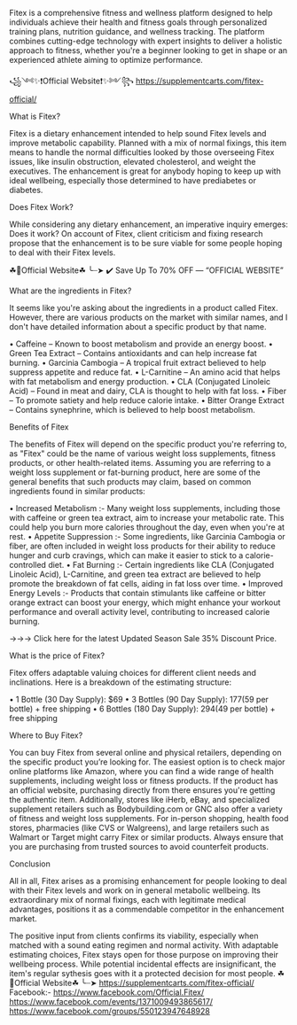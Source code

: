 Fitex is a comprehensive fitness and wellness platform designed to help individuals achieve their health and fitness goals through personalized training plans, nutrition guidance, and wellness tracking. The platform combines cutting-edge technology with expert insights to deliver a holistic approach to fitness, whether you're a beginner looking to get in shape or an experienced athlete aiming to optimize performance.

꧁༺✨❗Official Website❗✨༻꧂
https://supplementcarts.com/fitex-official/

What is Fitex?

Fitex is a dietary enhancement intended to help sound Fitex levels and improve metabolic capability. Planned with a mix of normal fixings, this item means to handle the normal difficulties looked by those overseeing Fitex issues, like insulin obstruction, elevated cholesterol, and weight the executives. The enhancement is great for anybody hoping to keep up with ideal wellbeing, especially those determined to have prediabetes or diabetes.

Does Fitex Work?

While considering any dietary enhancement, an imperative inquiry emerges: Does it work? On account of Fitex, client criticism and fixing research propose that the enhancement is to be sure viable for some people hoping to deal with their Fitex levels.

☘📣Official Website☘ ╰┈➤ ✔️ Save Up To 70% OFF — “OFFICIAL WEBSITE”

What are the ingredients in Fitex?

It seems like you're asking about the ingredients in a product called Fitex. However, there are various products on the market with similar names, and I don't have detailed information about a specific product by that name.

•	Caffeine – Known to boost metabolism and provide an energy boost.
•	Green Tea Extract – Contains antioxidants and can help increase fat burning.
•	Garcinia Cambogia – A tropical fruit extract believed to help suppress appetite and reduce fat.
•	L-Carnitine – An amino acid that helps with fat metabolism and energy production.
•	CLA (Conjugated Linoleic Acid) – Found in meat and dairy, CLA is thought to help with fat loss.
•	Fiber – To promote satiety and help reduce calorie intake.
•	Bitter Orange Extract – Contains synephrine, which is believed to help boost metabolism.


Benefits of Fitex

The benefits of Fitex will depend on the specific product you're referring to, as "Fitex" could be the name of various weight loss supplements, fitness products, or other health-related items. Assuming you are referring to a weight loss supplement or fat-burning product, here are some of the general benefits that such products may claim, based on common ingredients found in similar products:

•	Increased Metabolism :- Many weight loss supplements, including those with caffeine or green tea extract, aim to increase your metabolic rate. This could help you burn more calories throughout the day, even when you're at rest.
•	Appetite Suppression :- Some ingredients, like Garcinia Cambogia or fiber, are often included in weight loss products for their ability to reduce hunger and curb cravings, which can make it easier to stick to a calorie-controlled diet.
•	Fat Burning :- Certain ingredients like CLA (Conjugated Linoleic Acid), L-Carnitine, and green tea extract are believed to help promote the breakdown of fat cells, aiding in fat loss over time.
•	Improved Energy Levels :- Products that contain stimulants like caffeine or bitter orange extract can boost your energy, which might enhance your workout performance and overall activity level, contributing to increased calorie burning.

→→→ Click here for the latest Updated Season Sale 35% Discount Price.

What is the price of Fitex?

Fitex offers adaptable valuing choices for different client needs and inclinations. Here is a breakdown of the estimating structure:

•	1 Bottle (30 Day Supply): $69
•	3 Bottles (90 Day Supply): $177 ($59 per bottle) + free shipping
•	6 Bottles (180 Day Supply): $294 ($49 per bottle) + free shipping


Where to Buy Fitex?

You can buy Fitex from several online and physical retailers, depending on the specific product you’re looking for. The easiest option is to check major online platforms like Amazon, where you can find a wide range of health supplements, including weight loss or fitness products. If the product has an official website, purchasing directly from there ensures you're getting the authentic item. Additionally, stores like iHerb, eBay, and specialized supplement retailers such as Bodybuilding.com or GNC also offer a variety of fitness and weight loss supplements. For in-person shopping, health food stores, pharmacies (like CVS or Walgreens), and large retailers such as Walmart or Target might carry Fitex or similar products. Always ensure that you are purchasing from trusted sources to avoid counterfeit products.

Conclusion

All in all, Fitex arises as a promising enhancement for people looking to deal with their Fitex levels and work on in general metabolic wellbeing. Its extraordinary mix of normal fixings, each with legitimate medical advantages, positions it as a commendable competitor in the enhancement market.

The positive input from clients confirms its viability, especially when matched with a sound eating regimen and normal activity. With adaptable estimating choices, Fitex stays open for those purpose on improving their wellbeing process. While potential incidental effects are insignificant, the item's regular sythesis goes with it a protected decision for most people.
☘📣Official Website☘ ╰┈➤ https://supplementcarts.com/fitex-official/
Facebook:- 
https://www.facebook.com/Official.Fitex/
https://www.facebook.com/events/1371009493865617/
https://www.facebook.com/groups/550123947648928
